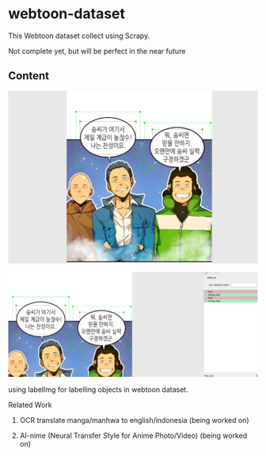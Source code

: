 # webtoon-dataset

 

This Webtoon dataset collect using Scrapy.

Not complete yet, but will be perfect in the near future 



## Content

![ilust1](docs/img/1.png)

![ilust2](docs/img/2.png)

using labelImg for labelling objects in webtoon dataset.



Related Work 

1. OCR translate manga/manhwa to english/indonesia (being worked on)

2. AI-nime (Neural Transfer Style for Anime Photo/Video) (being worked on)



# 
